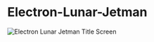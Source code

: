 # Electron-Lunar-Jetman

![Electron Lunar Jetman Title Screen](https://github.com/Snuggsy187/Electron-Lunar-Jetman/png/ElkJetman1.png)
